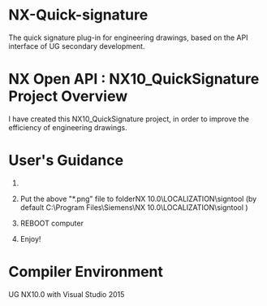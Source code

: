 # NX-Quick-signature
The quick signature plug-in for engineering drawings, based on the API interface of UG secondary development.

# NX Open API : NX10_QuickSignature Project Overview
I have created this NX10_QuickSignature project, in order to improve the efficiency of engineering drawings.


# User's Guidance

1. 

2. Put the above "*.png" file to folder<UG NX program folder>NX 10.0\LOCALIZATION\signtool (by default C:\Program Files\Siemens\NX 10.0\LOCALIZATION\signtool )

3. REBOOT computer

4. Enjoy!


# Compiler Environment
UG NX10.0 with Visual Studio 2015


